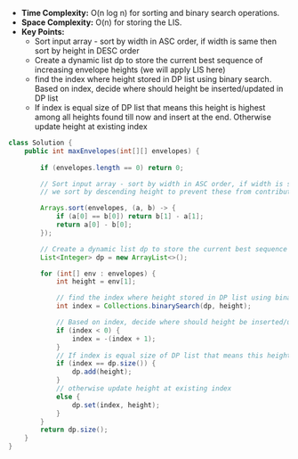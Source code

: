 - **Time Complexity:** O(n log n) for sorting and binary search operations.
- **Space Complexity:** O(n) for storing the LIS.
- **Key Points:**
    - Sort input array - sort by width in ASC order, if width is same then sort by height in DESC order
    - Create a dynamic list dp to store the current best sequence of increasing envelope heights (we will apply LIS here)
    - find the index where height stored in DP list using binary search. Based on index, decide where should height be inserted/updated in DP list
    - If index is equal size of DP list that means this height is highest among all heights found till now and insert at the end. Otherwise update height at existing index

```java
class Solution {
    public int maxEnvelopes(int[][] envelopes) {
        
        if (envelopes.length == 0) return 0;

        // Sort input array - sort by width in ASC order, if width is same then sort by height in DESC order
        // we sort by descending height to prevent these from contributing to the LIS

        Arrays.sort(envelopes, (a, b) -> {
            if (a[0] == b[0]) return b[1] - a[1];
            return a[0] - b[0];
        });

        // Create a dynamic list dp to store the current best sequence of increasing envelope heights (we will apply LIS here).
        List<Integer> dp = new ArrayList<>();

        for (int[] env : envelopes) {
            int height = env[1];

            // find the index where height stored in DP list using binary search
            int index = Collections.binarySearch(dp, height);

            // Based on index, decide where should height be inserted/updated in DP list
            if (index < 0) {
                index = -(index + 1);
            } 
            // If index is equal size of DP list that means this height is highest among all heights found till now and insert at the end
            if (index == dp.size()) {
                dp.add(height);
            }
            // otherwise update height at existing index
            else {
                dp.set(index, height);
            }
        } 
        return dp.size();
    }
}
```